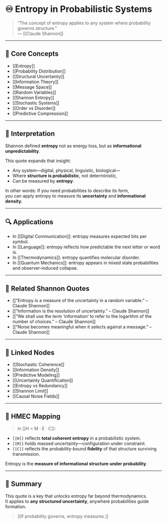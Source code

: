 # ♾️ Entropy in Probabilistic Systems

> "The concept of entropy applies to any system where probability governs structure."  
> — [[Claude Shannon]]

---

## 🧠 Core Concepts

- [[Entropy]]
- [[Probability Distribution]]
- [[Structural Uncertainty]]
- [[Information Theory]]
- [[Message Space]]
- [[Random Variables]]
- [[Shannon Entropy]]
- [[Stochastic Systems]]
- [[Order vs Disorder]]
- [[Predictive Compression]]

---

## 🧬 Interpretation

Shannon defined **entropy** not as energy loss, but as **informational unpredictability**.

This quote expands that insight:

- Any system—digital, physical, linguistic, biological—
- Where **structure is probabilistic**, not deterministic,
- Can be measured by **entropy**.

In other words:
If you need probabilities to describe its form,  
you can apply entropy to measure its **uncertainty** and **informational density**.

---

## 🔍 Applications

- In [[Digital Communication]]: entropy measures expected bits per symbol.
- In [[Language]]: entropy reflects how predictable the next letter or word is.
- In [[Thermodynamics]]: entropy quantifies molecular disorder.
- In [[Quantum Mechanics]]: entropy appears in mixed state probabilities and observer-induced collapse.

---

## 🔗 Related Shannon Quotes

- [[“Entropy is a measure of the uncertainty in a random variable.” – Claude Shannon]]
- [[“Information is the resolution of uncertainty.” – Claude Shannon]]
- [[“We shall use the term ‘information’ to refer to the logarithm of the number of choices.” – Claude Shannon]]
- [[“Noise becomes meaningful when it selects against a message.” – Claude Shannon]]

---

## 📂 Linked Nodes

- [[Stochastic Coherence]]
- [[Information Density]]
- [[Predictive Modeling]]
- [[Uncertainty Quantification]]
- [[Entropy vs Redundancy]]
- [[Shannon Limit]]
- [[Causal Noise Fields]]

---

## 🧬 HMEC Mapping

> In [[H = M · E · C]]:

- `[[H]]` reflects **total coherent entropy** in a probabilistic system.
- `[[M]]` holds massed uncertainty—configuration under constraint.
- `[[C]]` reflects the probability-bound **fidelity** of that structure surviving transmission.

Entropy is the **measure of informational structure under probability**.

---

## 🧩 Summary

This quote is a key that unlocks entropy far beyond thermodynamics.  
It applies to **any structured uncertainty**, anywhere probabilities guide formation.

> [[If probability governs, entropy measures.]]
